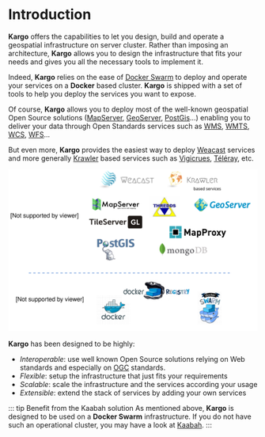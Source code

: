 # Introduction

**Kargo** offers the capabilities to let you design, build and operate a geospatial infrastructure on server cluster. 
Rather than imposing an architecture, **Kargo** allows you to design the infrastructure that fits your needs and gives you all the necessary tools to implement it. 

Indeed, **Kargo** relies on the ease of [Docker Swarm](https://docs.docker.com/swarm/overview/) to deploy and operate your services on a **Docker** based cluster. **Kargo** is shipped with a set of tools to help you deploy the services you want to expose. 

Of course, **Kargo** allows you to deploy most of the well-known geospatial Open Source solutions ([MapServer](https://mapserver.org/), [GeoServer](http://geoserver.org), [PostGis](http://postgis.net/)...) enabling you to deliver your data through Open Standards services such as [WMS](http://www.opengeospatial.org/standards/wms), [WMTS](http://www.opengeospatial.org/standards/wmts), [WCS](http://www.opengeospatial.org/standards/wcs), [WFS](http://www.opengeospatial.org/standards/wfs)... 

But even more, **Kargo** provides the easiest way to deploy [Weacast](https://weacast.gitbooks.io/weacast-docs/) services and more generally [Krawler](https://kalisio.github.io/krawler/) based services such as [Vigicrues](https://mapserver.org/), [Téléray](ttps://github.com/kalisio/k-teleray), etc.


![kargo-overview](./../assets/kargo-overview.svg)


**Kargo** has been designed to be highly:
* *Interoperable*: use well known Open Source solutions relying on Web standards and especially on [OGC](http://www.opengeospatial.org/) standards.
* *Flexible*: setup the infrastructure that just fits your requirements
* *Scalable*: scale the infrastructure and the services according your usage
* *Extensible*: extend the stack of services by adding your own services

::: tip Benefit from the Kaabah solution
As mentioned above, **Kargo** is designed to be used on a **Docker Swarm** infrastructure. If you do not have such an operational cluster, you may have a look at [Kaabah](https://kalisio.github.io/kaabah/).
:::

